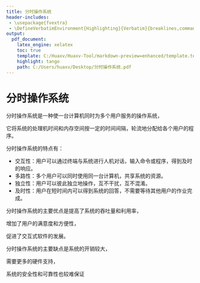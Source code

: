 ```yaml
---
title: 分时操作系统
header-includes:
 - \usepackage{fvextra}
 - \DefineVerbatimEnvironment{Highlighting}{Verbatim}{breaklines,commandchars=\\\{\}}
output:
  pdf_document:
    latex_engine: xelatex
    toc: true
    template: C:/Huaxv/Huaxv-Tool/markdown-preview=enhanced/template.tex
    highlight: tango
    path: C:/Users/huaxv/Desktop/分时操作系统.pdf
---
```


# 分时操作系统

分时操作系统是一种使一台计算机同时为多个用户服务的操作系统，

它将系统的处理机时间和内存空间按一定的时间间隔，轮流地分配给各个用户的程序。

分时操作系统的特点有：

- 交互性：用户可以通过终端与系统进行人机对话，输入命令或程序，得到及时的响应。
- 多路性：多个用户可以同时使用同一台计算机，共享系统的资源。
- 独立性：用户可以彼此独立地操作，互不干扰，互不混淆。
- 及时性：用户在短时间内可以得到系统的回答，不需要等待其他用户的作业完成。

分时操作系统的主要优点是提高了系统的吞吐量和利用率，

增加了用户的满意度和方便性，

促进了交互式软件的发展。

分时操作系统的主要缺点是系统的开销较大，

需要更多的硬件支持，

系统的安全性和可靠性也较难保证
